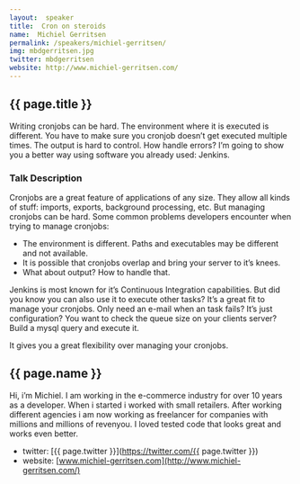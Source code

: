 ```yaml
---
layout:  speaker
title:  Cron on steroids
name:  Michiel Gerritsen
permalink: /speakers/michiel-gerritsen/
img: mbdgerritsen.jpg
twitter: mbdgerritsen
website: http://www.michiel-gerritsen.com/
---
```


## {{ page.title }}
Writing cronjobs can be hard. The environment where it is executed is different. You have to make sure you cronjob doesn’t get executed multiple times. The output is hard to control. How handle errors? I’m going to show you a better way using software you already used: Jenkins.

### Talk Description
Cronjobs are a great feature of applications of any size. They allow all kinds of stuff: imports, exports, background processing, etc. But managing cronjobs can be hard. Some common problems developers encounter when trying to manage cronjobs:

* The environment is different. Paths and executables may be different and not available.
* It is possible that cronjobs overlap and bring your server to it’s knees.
* What about output? How to handle that.

Jenkins is most known for it’s Continuous Integration capabilities. But did you know you can also use it to execute other tasks? It’s a great fit to manage your cronjobs. Only need an e-mail when an task fails? It’s just configuration? You want to check the queue size on your clients server? Build a mysql query and execute it.

It gives you a great flexibility over managing your cronjobs.

## {{ page.name }}
Hi, i’m Michiel. I am working in the e-commerce industry for over 10 years as a developer. When i started i worked with small retailers. After working different agencies i am now working as freelancer for companies with millions and millions of revenyou. I loved tested code that looks great and works even better.

- twitter: [{{ page.twitter }}](https://twitter.com/{{ page.twitter }})
- website: [www.michiel-gerritsen.com](http://www.michiel-gerritsen.com/)
